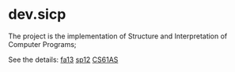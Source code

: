 dev.sicp
========
The project is the implementation of Structure and Interpretation of Computer Programs;

See the details:
   [fa13](http://www-inst.eecs.berkeley.edu/~cs61a/fa13/)
   [sp12](http://inst.eecs.berkeley.edu/~cs61a/sp12/index.html)
   [CS61AS](https://edge.edx.org/courses/UCBerkeleyX/CS61AS/2014_Spring/courseware/59af4a08fc674596ac07d8a1f06ab667/)
   
